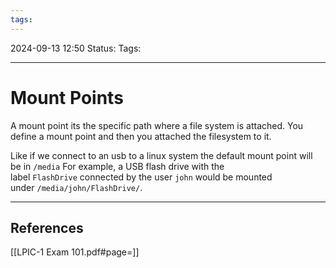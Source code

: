 ```yaml
---
tags:
---
```


2024-09-13 12:50
Status:
Tags:
___
# Mount Points

A mount point its the specific path where a file system is attached.
You define a mount point and then you attached the filesystem to it.

Like if we connect to an usb to a linux system the default mount point will be in `/media`
For example, a USB flash drive with the label `FlashDrive` connected by the user `john` would be mounted under `/media/john/FlashDrive/`.

___
## References
[[LPIC-1 Exam 101.pdf#page=]]